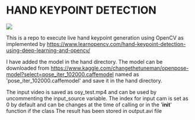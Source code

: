 # HAND KEYPOINT DETECTION

![](name-of-giphy.gif)

This is a repo to execute live hand keypoint generation using OpenCV as implemented by https://www.learnopencv.com/hand-keypoint-detection-using-deep-learning-and-opencv/

I have added the model in the hand directory. The model can be downloaded from https://www.kaggle.com/changethetuneman/openpose-model?select=pose_iter_102000.caffemodel named as 'pose_iter_102000.caffemodel'  and save it in the hand directory.

The input video is saved as osy_test.mp4 and can be used by uncommenting the input_source variable.
The index for input cam is set as 0 by default and can be changes at the time of calling or in the '__init__' function if the class
The result has been stored in output.avi file

